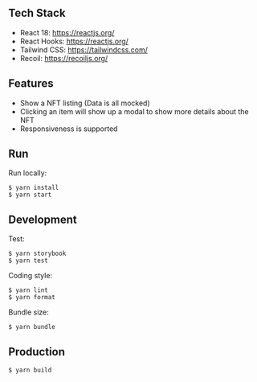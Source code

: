 ## Tech Stack

 - React 18: https://reactjs.org/
 - React Hooks: https://reactjs.org/
 - Tailwind CSS: https://tailwindcss.com/
 - Recoil: https://recoiljs.org/

## Features

 - Show a NFT listing (Data is all mocked)
 - Clicking an item will show up a modal to show more details about the NFT
 - Responsiveness is supported

## Run

Run locally:

```shell
$ yarn install
$ yarn start
```

## Development

Test:

```shell
$ yarn storybook
$ yarn test
```

Coding style:

```shell
$ yarn lint
$ yarn format
```

Bundle size:
```shell
$ yarn bundle
```

## Production

```shell
$ yarn build
```

